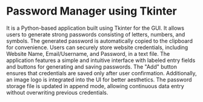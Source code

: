 # Password Manager using Tkinter

It is a Python-based application built using Tkinter for the GUI. 
It allows users to generate strong passwords consisting of letters, numbers, and symbols. 
The generated password is automatically copied to the clipboard for convenience. Users can securely store website 
credentials, including Website Name, Email/Username, and Password, in a text file. The application features a simple and 
intuitive interface with labeled entry fields and buttons for generating and saving passwords. The "Add" button ensures that
credentials are saved only after user confirmation. Additionally, an image logo is integrated 
into the UI for better aesthetics. The password storage file is updated in append mode, allowing continuous data 
entry without overwriting previous credentials.
